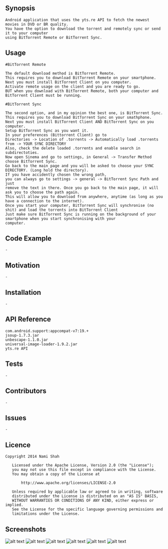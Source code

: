 ## Synopsis

    Android application that uses the yts.re API to fetch the newest movies in DVD or BR quality. 
    You have the option to download the torrent and remotely sync or send it to your computer 
    using BitTorrent Remote or BitTorrent Sync.

## Usage

    #BitTorrent Remote
    
    The default download method is BitTorrent Remote.
    This requires you to download BitTorrent Remote on your smartphone.
    Next you must install BitTorrent Client on you computer.
    Activate remote usage on the client and you are ready to go.
    BUT when you download with BitTorrent Remote, both your computer and BitTorrent Client must be running.
    
    #BitTorrent Sync
    
    The second option, and in my opinion the best one, is BitTorrent Sync.
    This requires you to download BitTorrent Sync on your smathphone.
    Next you must install BitTorrent Client AND BitTorrent Sync on you computer.
    Setup BitTorrent Sync as you want it.
    In your preferences (Bittorrent Client) go to 
    Directories -> Location of .torrents -> Automatically load .torrents from -> YOUR SYNC DIRECTORY
    Also, check the delete loaded .torrents and enable search in subdirectoties.
    Now open Sinema and go to settings, in General -> Transfer Method choose BitTorrent Sync.
    Go back to the main page and you will be asked to choose your SYNC DIRECTORY. (Long hold the directory).
    If you have accidently chosen the wrong path,
    you can always go to settings -> general -> BitTorrent Sync Path and just
    remove the text in there. Once you go back to the main page, it will ask you to choose the path again.
    This will allow you to download from anywhere, anytime (as long as you have a connection to the internet).
    Once you start your computer, BitTorrent Sync will synchronise (no shit) and load the torrents into BitTorrent Client
    Just make sure BitTorrent Sync is running on the background of your smartphone when you start synchronising with your 
    computer.

## Code Example

    -

## Motivation

    -

## Installation

    -

## API Reference

    com.android.support:appcompat-v7:19.+
    jsoup-1.7.3.jar
    unbescape-1.1.0.jar
    universal-image-loader-1.9.2.jar
    yts.re API

## Tests

    -

## Contributors

    -
    
## Issues

    -

## Licence

    Copyright 2014 Nami Shah
    
       Licensed under the Apache License, Version 2.0 (the "License");
       you may not use this file except in compliance with the License.
       You may obtain a copy of the License at
    
           http://www.apache.org/licenses/LICENSE-2.0
    
       Unless required by applicable law or agreed to in writing, software
       distributed under the License is distributed on an "AS IS" BASIS,
       WITHOUT WARRANTIES OR CONDITIONS OF ANY KIND, either express or implied.
       See the License for the specific language governing permissions and
       limitations under the License.

## Screenshots

![alt text](https://raw.githubusercontent.com/ShahNami/Sinema/master/screenshots/1.png?raw=true "Option screen")
![alt text](https://raw.githubusercontent.com/ShahNami/Sinema/master/screenshots/2.png?raw=true "Movie screen")
![alt text](https://raw.githubusercontent.com/ShahNami/Sinema/master/screenshots/3.png?raw=true "Settings")
![alt text](https://raw.githubusercontent.com/ShahNami/Sinema/master/screenshots/4.png?raw=true "TV Guide")
![alt text](https://raw.githubusercontent.com/ShahNami/Sinema/master/screenshots/5.png?raw=true "TV Guide")
![alt text](https://raw.githubusercontent.com/ShahNami/Sinema/master/screenshots/6.png?raw=true "TV Guide")
